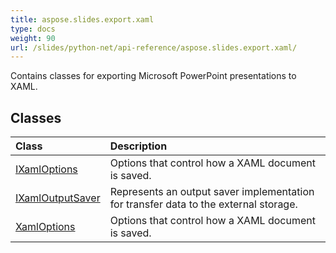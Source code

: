 ```yaml
---
title: aspose.slides.export.xaml
type: docs
weight: 90
url: /slides/python-net/api-reference/aspose.slides.export.xaml/
---
```



Contains classes for exporting Microsoft PowerPoint presentations to XAML.

## **Classes**
|**Class**|**Description**|
| :- | :- |
|[IXamlOptions](/slides/python-net/api-reference/aspose.slides.export.xaml/ixamloptions/)|Options that control how a XAML document is saved.|
|[IXamlOutputSaver](/slides/python-net/api-reference/aspose.slides.export.xaml/ixamloutputsaver/)|Represents an output saver implementation for transfer data to the external storage.|
|[XamlOptions](/slides/python-net/api-reference/aspose.slides.export.xaml/xamloptions/)|Options that control how a XAML document is saved.|
